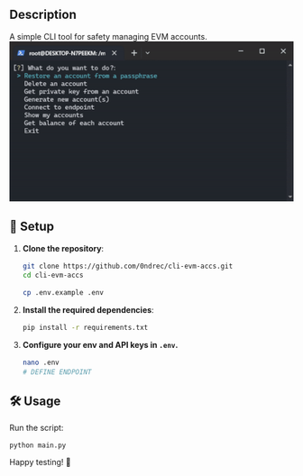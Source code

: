 ## Description
A simple CLI tool for safety managing EVM accounts.
![alt text](https://github.com/0ndrec/cli-evm-accs/blob/main/img.gif)

## 🚀 Setup

1. **Clone the repository**:
    ```sh
    git clone https://github.com/0ndrec/cli-evm-accs.git
    cd cli-evm-accs
    ```
    ```sh
    cp .env.example .env
    ```

2. **Install the required dependencies**:
    ```sh
    pip install -r requirements.txt
    ```

3. **Configure your env and API keys in `.env`.**
   ```sh
   nano .env
   # DEFINE ENDPOINT
   ```

## 🛠 Usage

Run the script:
```sh
python main.py
```


Happy testing! 🎉
